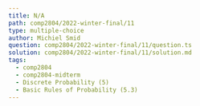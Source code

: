 ```yaml
---
title: N/A
path: comp2804/2022-winter-final/11
type: multiple-choice
author: Michiel Smid
question: comp2804/2022-winter-final/11/question.ts
solution: comp2804/2022-winter-final/11/solution.md
tags:
  - comp2804
  - comp2804-midterm
  - Discrete Probability (5)
  - Basic Rules of Probability (5.3)
---
```

